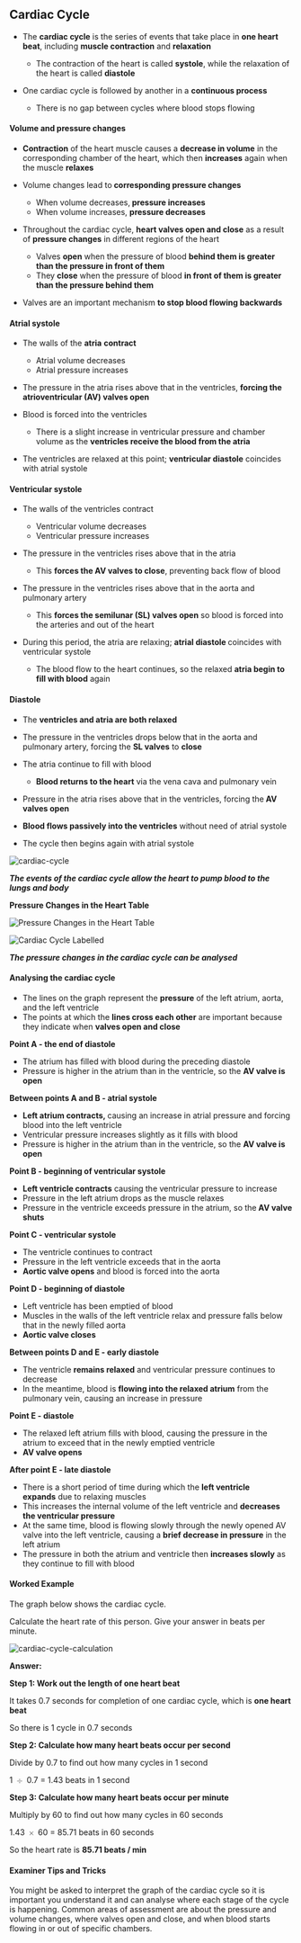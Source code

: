 Cardiac Cycle
-------------

* The <b>cardiac cycle</b> is the series of events that take place in <b>one heart beat</b>, including <b>muscle contraction</b> and <b>relaxation</b>

  + The contraction of the heart is called <b>systole</b>, while the relaxation of the heart is called <b>diastole</b>
* One cardiac cycle is followed by another in a <b>continuous process</b>

  + There is no gap between cycles where blood stops flowing

#### Volume and pressure changes

* <b>Contraction</b> of the heart muscle causes a <b>decrease in volume</b> in the corresponding chamber of the heart, which then <b>increases</b> again when the muscle <b>relaxes</b>
* Volume changes lead to<b> corresponding pressure changes</b>

  + When volume decreases,<b> pressure increases</b>
  + When volume increases, <b>pressure decreases</b>
* Throughout the cardiac cycle, <b>heart valves open and close</b> as a result of <b>pressure changes</b> in different regions of the heart

  + Valves <b>open</b> when the pressure of blood <b>behind them is greater than the pressure in front of them</b>
  + They <b>close</b> when the pressure of blood <b>in front of them is greater than the pressure behind them</b>
* Valves are an important mechanism <b>to stop blood flowing backwards</b>

#### Atrial systole

* The walls of the <b>atria</b> <b>contract</b>

  + Atrial volume decreases
  + Atrial pressure increases
* The pressure in the atria rises above that in the ventricles, <b>forcing the atrioventricular (AV) valves open</b>
* Blood is forced into the ventricles

  + There is a slight increase in ventricular pressure and chamber volume as the <b>ventricles receive the blood from the atria</b>
* The ventricles are relaxed at this point; <b>ventricular diastole</b> coincides with atrial systole

#### Ventricular systole

* The walls of the ventricles contract

  + Ventricular volume decreases
  + Ventricular pressure increases
* The pressure in the ventricles rises above that in the atria

  + This <b>forces the AV valves to close</b>, preventing back flow of blood
* The pressure in the ventricles rises above that in the aorta and pulmonary artery

  + This <b>forces the semilunar (SL) valves open</b> so blood is forced into the arteries and out of the heart
* During this period, the atria are relaxing; <b>atrial diastole </b>coincides with ventricular systole

  + The blood flow to the heart continues, so the relaxed <b>atria begin to fill with blood</b> again

#### Diastole

* The <b>ventricles and atria are both relaxed</b>
* The pressure in the ventricles drops below<b> </b>that in the aorta and pulmonary artery, forcing the <b>SL valves</b> to <b>close</b>
* The atria continue to fill with blood

  + <b>Blood returns to the heart</b> via the vena cava and pulmonary vein
* Pressure in the atria rises above that in the ventricles, forcing the<b> AV valves open</b>
* <b>Blood flows passively into the ventricles</b> without need of atrial systole
* The cycle then begins again with atrial systole

![cardiac-cycle](cardiac-cycle.png)

<i><b>The events of the cardiac cycle allow the heart to pump blood to the lungs and body</b></i>

<b>Pressure Changes in the Heart Table</b>

![Pressure Changes in the Heart Table](Pressure-Changes-in-the-Heart-Table.png)

![Cardiac Cycle Labelled](Cardiac-Cycle-Labelled.png)

<i><b>The pressure changes in the cardiac cycle can be analysed</b></i>

#### Analysing the cardiac cycle

* The lines on the graph represent the <b>pressure</b> of the left atrium, aorta, and the left ventricle
* The points at which the <b>lines cross each other</b> are important because they indicate when <b>valves open and close</b>

<b>Point A - the end of diastole</b>

* The atrium has filled with blood during the preceding diastole
* Pressure is higher in the atrium than in the ventricle, so the <b>AV valve is open</b>

<b>Between points A and B - atrial systole</b>

* <b>Left atrium contracts, </b>causing an increase in atrial pressure and forcing blood into the left ventricle
* Ventricular pressure increases slightly as it fills with blood
* Pressure is higher in the atrium than in the ventricle, so the <b>AV valve is open</b>

<b>Point B - beginning of ventricular systole</b>

* <b>Left ventricle contracts</b> causing the ventricular pressure to increase
* Pressure in the left atrium drops as the muscle relaxes
* Pressure in the ventricle exceeds pressure in the atrium, so the<b> AV valve shuts</b>

<b>Point C - ventricular systole</b>

* The ventricle continues to contract
* Pressure in the left ventricle exceeds that in the aorta
* <b>Aortic valve opens</b> and blood is forced into the aorta

<b>Point D - beginning of diastole</b>

* Left ventricle has been emptied of blood
* Muscles in the walls of the left ventricle relax and pressure falls below that in the newly filled aorta
* <b>Aortic valve closes</b>

<b>Between points D and E - early diastole</b>

* The ventricle <b>remains relaxed</b> and ventricular pressure continues to decrease
* In the meantime, blood is <b>flowing into the relaxed atrium</b> from the pulmonary vein, causing an increase in pressure

<b>Point E - diastole</b>

* The relaxed left atrium fills with blood, causing the pressure in the atrium to exceed that in the newly emptied ventricle
* <b>AV valve opens</b>

<b>After point E - late diastole</b>

* There is a short period of time during which the <b>left ventricle expands</b> due to relaxing muscles
* This increases the internal volume of the left ventricle and <b>decreases the ventricular pressure</b>
* At the same time, blood is flowing slowly through the newly opened AV valve into the left ventricle, causing a <b>brief decrease in pressure</b> in the left atrium
* The pressure in both the atrium and ventricle then <b>increases slowly</b> as they continue to fill with blood

#### Worked Example

The graph below shows the cardiac cycle.

Calculate the heart rate of this person. Give your answer in beats per minute.

![cardiac-cycle-calculation](cardiac-cycle-calculation.png)

<b>Answer:</b>

<b>Step 1: Work out the length of one heart beat</b>

It takes 0.7 seconds for completion of one cardiac cycle, which is <b>one heart beat</b>

So there is 1 cycle in 0.7 seconds

<b>Step 2: Calculate how many heart beats occur per second</b>

Divide by 0.7 to find out how many cycles in 1 second

1 <math><semantics><mo>÷</mo><annotation>{"language":"en","fontFamily":"Times New Roman","fontSize":"18"}</annotation></semantics></math> 0.7 = 1.43 beats in 1 second

<b>Step 3: Calculate how many heart beats occur per minute</b>

Multiply by 60 to find out how many cycles in 60 seconds

1.43 <math><semantics><mo>×</mo><annotation>{"language":"en","fontFamily":"Times New Roman","fontSize":"18"}</annotation></semantics></math> 60 = 85.71 beats in 60 seconds

So the heart rate is <b>85.71 beats / min</b>

#### Examiner Tips and Tricks

You might be asked to interpret the graph of the cardiac cycle so it is important you understand it and can analyse where each stage of the cycle is happening. Common areas of assessment are about the pressure and volume changes, where valves open and close, and when blood starts flowing in or out of specific chambers.